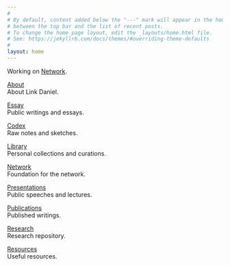 ```yaml
---
#
# By default, content added below the "---" mark will appear in the home page
# between the top bar and the list of recent posts.
# To change the home page layout, edit the _layouts/home.html file.
# See: https://jekyllrb.com/docs/themes/#overriding-theme-defaults
#
layout: home
---
```


Working on [Network](https://netxork.com).

[About](/about)
<br>
About Link Daniel.

[Essay](/essay)
<br>
Public writings and essays.

[Codex](/codex)
<br>
Raw notes and sketches.

[Library](/library)
<br>
Personal collections and curations.

[Network](https://network.foundation)
<br>
Foundation for the network.

[Presentations](/presentations)
<br>
Public speeches and lectures.

[Publications](/publications)
<br>
Published writings.

[Research](/research)
<br>
Research repository.

[Resources](/resources)
<br>
Useful resources.
